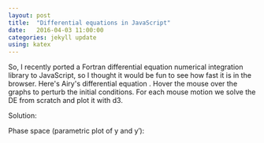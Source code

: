 ```yaml
---
layout: post
title:  "Differential equations in JavaScript"
date:   2016-04-03 11:00:00
categories: jekyll update
using: katex
---
```


So, I recently ported a Fortran differential equation numerical
integration library to JavaScript, so I thought it would be fun
to see how fast it is in the browser. Here's Airy's differential
equation
<span class="equation" data-expr="y'' - xy = 0"></span>
. Hover the mouse over the graphs to perturb the initial
conditions. For each mouse motion we solve the DE from scratch
and plot it with d3.

Solution:
<div id='graph1'></div>
Phase space (parametric plot of y and y&prime;):
<div id='graph2'></div>

<script src="/public/js/odex-demo.bundle.js"></script>
<script>
  new odexdemo.Airy('graph1', 'graph2').draw();
</script>
